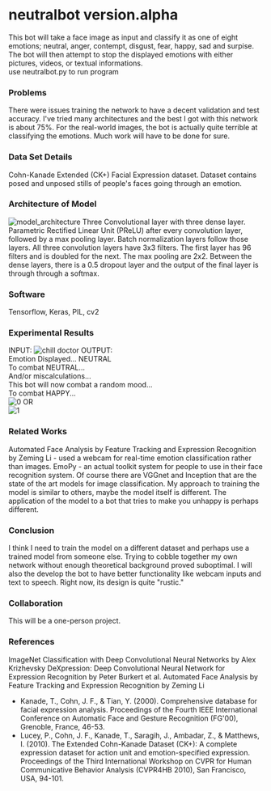 # neutralbot version.alpha
This bot will take a face image as input and classify it as one of eight emotions; neutral, anger, contempt, disgust, fear, happy, sad and surpise. 
The bot will then attempt to stop the displayed emotions with either pictures, videos, or textual informations.  
use neutralbot.py to run program
### Problems
There were issues training the network to have a decent validation and test accuracy. I've tried many architectures and the best I got with this network is about 75%. For the real-world images, the bot is actually quite terrible at classifying the emotions. Much work will have to be done for sure.
### Data Set Details
Cohn-Kanade Extended (CK+) Facial Expression dataset. Dataset contains posed and unposed stills of people's faces going through an emotion. 
### Architecture of Model
![model_architecture](https://user-images.githubusercontent.com/43867207/50037833-61e33100-ffdb-11e8-8620-6f5776543e50.png)
Three Convolutional layer with three dense layer. Parametric Rectified Linear Unit (PReLU) after every convolution layer, followed by a max pooling layer. Batch normalization layers follow those layers. All three convolution layers have 3x3 filters. The first layer has 96 filters and is doubled for the next. The max pooling are 2x2. 
Between the dense layers, there is a 0.5 dropout layer and the output of the final layer is through through a softmax.  
### Software
Tensorflow, Keras, PIL, cv2 
### Experimental Results
INPUT:
![chill doctor](https://user-images.githubusercontent.com/43867207/50037850-97881a00-ffdb-11e8-8d16-f6be40ace9b4.jpeg)
OUTPUT:  
Emotion Displayed... NEUTRAL  
To combat NEUTRAL...  
And/or miscalculations...  
This bot will now combat a random mood...  
To combat HAPPY...  
![0](https://user-images.githubusercontent.com/43867207/50037876-2bf27c80-ffdc-11e8-92d2-f045be7e7d39.jpeg)
OR  
![1](https://user-images.githubusercontent.com/43867207/50037883-3876d500-ffdc-11e8-8e4e-e02a1858bfac.jpg)
### Related Works
Automated Face Analysis by Feature Tracking and Expression Recognition by Zeming Li - used a webcam for real-time emotion classification rather than images.
EmoPy - an actual toolkit system for people to use in their face recognition system. 
Of course there are VGGnet and Inception that are the state of the art models for image classification. 
My approach to training the model is similar to others, maybe the model itself is different. The application of the model to a bot that tries to make you unhappy is perhaps different. 
### Conclusion
I think I need to train the model on a different dataset and perhaps use a trained model from someone else. Trying to cobble together my own network without enough theoretical background proved suboptimal. I will also the develop the bot to have better functionality like webcam inputs and text to speech. Right now, its design is quite "rustic." 
### Collaboration
This will be a one-person project. 
### References
ImageNet Classification with Deep Convolutional Neural Networks by Alex Krizhevsky
DeXpression: Deep Convolutional Neural Network for Expression Recognition by Peter Burkert et al.
Automated Face Analysis by Feature Tracking and Expression Recognition by Zeming Li

- Kanade, T., Cohn, J. F., & Tian, Y. (2000). Comprehensive database for facial expression analysis. Proceedings of the Fourth IEEE International Conference on Automatic Face and Gesture Recognition (FG'00), Grenoble, France, 46-53.
- Lucey, P., Cohn, J. F., Kanade, T., Saragih, J., Ambadar, Z., & Matthews, I. (2010). The Extended Cohn-Kanade Dataset (CK+): A complete expression dataset for action unit and emotion-specified expression. Proceedings of the Third International Workshop on CVPR for Human Communicative Behavior Analysis (CVPR4HB 2010), San Francisco, USA, 94-101.
